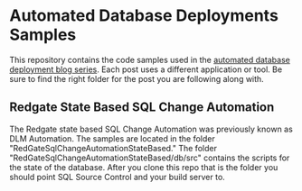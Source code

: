 # Automated Database Deployments Samples
This repository contains the code samples used in the [automated database deployment blog series](https://octopus.com/blog/tag/Database%20Deployments).  Each post uses a different application or tool.  Be sure to find the right folder for the post you are following along with.

## Redgate State Based SQL Change Automation

The Redgate state based SQL Change Automation was previously known as DLM Automation.  The samples are located in the folder "RedGateSqlChangeAutomationStateBased."  The folder "RedGateSqlChangeAutomationStateBased/db/src" contains the scripts for the state of the database.  After you clone this repo that is the folder you should point SQL Source Control and your build server to.  

